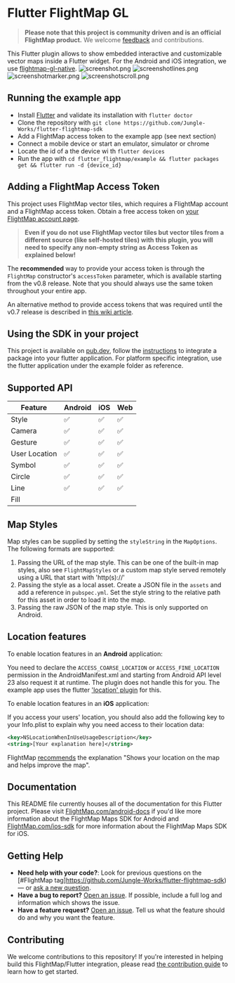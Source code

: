 
# Flutter FlightMap GL

> **Please note that this project is community driven and is an official FlightMap product.** We welcome [feedback](https://app.flightmap.io/v2/) and contributions.

This Flutter plugin allows to show embedded interactive and customizable vector maps inside a Flutter widget. For the Android and iOS integration, we use [flightmap-gl-native](https://app.flightmap.io/v2/).
![screenshot.png](screenshot.png)
![screenshotlines.png](screenshotlines.png)
![screenshotmarker.png](screenshotmarker.png)
![screenshotscroll.png](screenshotscroll.png) 



## Running the example app

- Install [Flutter](https://flutter.io/get-started/) and validate its installation with `flutter doctor`
- Clone the repository with `git clone https://github.com/Jungle-Works/flutter-flightmap-sdk`
- Add a FlightMap access token to the example app (see next section)
- Connect a mobile device or start an emulator, simulator or chrome
- Locate the id of a the device wi
th `flutter devices`
- Run the app with `cd flutter_flightmap/example && flutter packages get && flutter run -d {device_id}`

## Adding a FlightMap Access Token

This project uses FlightMap vector tiles, which requires a FlightMap account and a FlightMap access token. Obtain a free access token on [your FlightMap account page](https://app.flightmap.io/v2/hud/api_keys).
> **Even if you do not use FlightMap vector tiles but vector tiles from a different source (like self-hosted tiles) with this plugin, you will need to specify any non-empty string as Access Token as explained below!**


The **recommended** way to provide your access token is through the `FlightMap` constructor's `accessToken` parameter, which is available starting from the v0.8 release. Note that you should always use the same token throughout your entire app.

An alternative method to provide access tokens that was required until the v0.7 release is described in [this wiki article](https://app.flightmap.io/v2/hud/api_keys).

## Using the SDK in your project

This project is available on [pub.dev](https://pub.dev/packages/flightmap_gl), follow the [instructions](https://flutter.dev/docs/development/packages-and-plugins/using-packages#adding-a-package-dependency-to-an-app) to integrate a package into your flutter application. For platform specific integration, use the flutter application under the example folder as reference. 

## Supported API

| Feature | Android | iOS | Web |
| ------ | ------ | ----- | ----- |
| Style | :white_check_mark:   | :white_check_mark: | :white_check_mark: |
| Camera | :white_check_mark:   | :white_check_mark: | :white_check_mark: |
| Gesture | :white_check_mark:   | :white_check_mark: | :white_check_mark: |
| User Location | :white_check_mark: | :white_check_mark: | :white_check_mark: |
| Symbol | :white_check_mark:   | :white_check_mark: | :white_check_mark: |
| Circle | :white_check_mark:   | :white_check_mark: | :white_check_mark: |
| Line | :white_check_mark:   | :white_check_mark: | :white_check_mark: |
| Fill |   |  |  |

## Map Styles

Map styles can be supplied by setting the `styleString` in the `MapOptions`. The following formats are supported:

1. Passing the URL of the map style. This can be one of the built-in map styles, also see `FlightMapStyles` or a custom map style served remotely using a URL that start with 'http(s)://'
2. Passing the style as a local asset. Create a JSON file in the `assets` and add a reference in `pubspec.yml`. Set the style string to the relative path for this asset in order to load it into the map.
3. Passing the raw JSON of the map style. This is only supported on Android.  


## Location features
To enable location features in an **Android** application:

You need to declare the `ACCESS_COARSE_LOCATION` or `ACCESS_FINE_LOCATION` permission in the AndroidManifest.xml and starting from Android API level 23 also request it at runtime. The plugin does not handle this for you. The example app uses the flutter ['location' plugin](https://pub.dev/packages/location) for this. 

To enable location features in an **iOS** application:

If you access your users' location, you should also add the following key to your Info.plist to explain why you need access to their location data:

```xml
<key>NSLocationWhenInUseUsageDescription</key>
<string>[Your explanation here]</string>
```

FlightMap [recommends](https://docs.FlightMap.com/help/tutorials/first-steps-ios-sdk/#display-the-users-location) the explanation "Shows your location on the map and helps improve the map".

## Documentation

This README file currently houses all of the documentation for this Flutter project. Please visit [FlightMap.com/android-docs](https://www.FlightMap.com/android-docs/) if you'd like more information about the FlightMap Maps SDK for Android and [FlightMap.com/ios-sdk](https://www.FlightMap.com/ios-sdk/) for more information about the FlightMap Maps SDK for iOS.

## Getting Help

- **Need help with your code?**: Look for previous questions on the [#FlightMap tag]https://github.com/Jungle-Works/flutter-flightmap-sdk) — or [ask a new question](https://github.com/Jungle-Works/flutter-flightmap-sdk).
- **Have a bug to report?** [Open an issue](https://github.com/Jungle-Works/flutter-flightmap-sdk). If possible, include a full log and information which shows the issue.
- **Have a feature request?** [Open an issue](https://github.com/Jungle-Works/flutter-flightmap-sdk). Tell us what the feature should do and why you want the feature.


## Contributing

We welcome contributions to this repository! If you're interested in helping build this FlightMap/Flutter integration, please read [the contribution guide](https://github.com/Jungle-Works/flutter-flightmap-sdk/blob/master/CONTRIBUTING.md) to learn how to get started.
